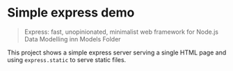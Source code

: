 # Simple express demo

> Express: fast, unopinionated, minimalist web framework for Node.js
> Data Modelling inn Models Folder

This project shows a simple express server serving a single HTML page and using `express.static` to serve static files.
